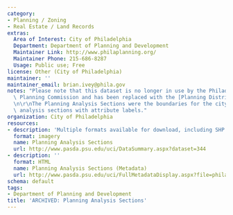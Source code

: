 ```yaml
---
category:
- Planning / Zoning
- Real Estate / Land Records
extras:
  Area of Interest: City of Philadelphia
  Department: Department of Planning and Development
  Maintainer Link: http://www.philaplanning.org/
  Maintainer Phone: 215-686-8287
  Usage: Public use; Free
license: Other (City of Philadelphia)
maintainer: ''
maintainer_email: brian.ivey@phila.gov
notes: "Please note that this dataset is no longer in use by the Philadelphia City\
  \ Planning Commission and has been replaced with the [Planning Districts dataset](https://www.opendataphilly.org/dataset/planning-districts).\r\
  \n\r\nThe Planning Analysis Sections were the boundaries for the city's twelve planning\
  \ analysis sections with attribute labels."
organization: City of Philadelphia
resources:
- description: 'Multiple formats available for download, including SHP. '
  format: imagery
  name: Planning Analysis Sections
  url: http://www.pasda.psu.edu/uci/DataSummary.aspx?dataset=344
- description: ''
  format: HTML
  name: Planning Analysis Sections (Metadata)
  url: http://www.pasda.psu.edu/uci/FullMetadataDisplay.aspx?file=philadelphiaplanninganalysissections2005.xml
schema: default
tags:
- Department of Planning and Development
title: 'ARCHIVED: Planning Analysis Sections'
---
```


